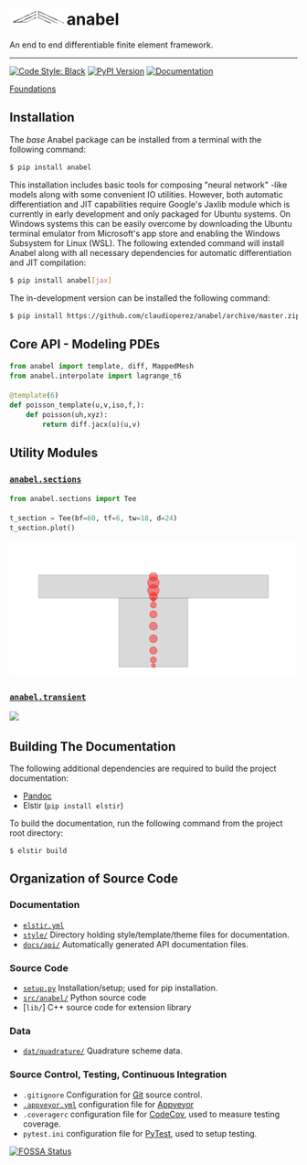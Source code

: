 
<h1><img src="docs/img/emtec-4.png" alt="" width=100></img>anabel</h1>

An end to end differentiable finite element framework.

-------------------------------------

[![Code Style: Black][black-shield]]()
[![PyPI Version][pypi-v-image]][pypi-v-link]
[![Documentation](https://img.shields.io/badge/documentation-blue)](https://claudioperez.github.io/anabel/)
<!-- ![Build status][build-img] -->
<!-- [![Commits since latest release][gh-image]][gh-link] -->
<!-- [![Github All Releases](https://img.shields.io/tokei/lines/github/claudioperez/anabel?style=plastic)]() -->

[Foundations](https://claudioperez.github.io/anabel/guides/foundations)

## Installation

The *base* Anabel package can be installed from a terminal with the following command:

```bash
$ pip install anabel
```

This installation includes basic tools for composing "neural network" -like models along with some convenient IO utilities. However, both automatic differentiation and JIT capabilities require Google's Jaxlib module which is currently in early development and only packaged for Ubuntu systems. On Windows systems this can be easily overcome by downloading the Ubuntu terminal emulator from Microsoft's app store and enabling the Windows Subsystem for Linux (WSL). The following extended command will install Anabel along with all necessary dependencies for automatic differentiation and JIT compilation:

```bash
$ pip install anabel[jax]
```

The in-development version can be installed the following command:

```bash
$ pip install https://github.com/claudioperez/anabel/archive/master.zip
```

## Core API - Modeling PDEs 

```python
from anabel import template, diff, MappedMesh
from anabel.interpolate import lagrange_t6

@template(6)
def poisson_template(u,v,iso,f,):
    def poisson(uh,xyz):
        return diff.jacx(u)(u,v)
```

<!-- ![](docs/img/pde-iso.png) -->

## Utility Modules

### [`anabel.sections`]()

```python
from anabel.sections import Tee

t_section = Tee(bf=60, tf=6, tw=18, d=24)
t_section.plot()
```

![](docs/img/sections/main.svg)

### [`anabel.transient`]()

![](docs/img/transient/main.svg)


## Building The Documentation

The following additional dependencies are required to build the project documentation:

- [Pandoc](https://pandoc.org/)
- Elstir (`pip install elstir`)

To build the documentation, run the following command from the project root directory:

```shell
$ elstir build
```

## Organization of Source Code


### Documentation
- [`elstir.yml`]
- [`style/`] Directory holding style/template/theme files for documentation.
- [`docs/api/`] Automatically generated API documentation files.

### Source Code
- [`setup.py`] Installation/setup; used for pip installation.
- [`src/anabel/`] Python source code
- [`lib/`] C++ source code for extension library

### Data
- [`dat/quadrature/`] Quadrature scheme data.

### Source Control, Testing, Continuous Integration
- `.gitignore` Configuration for [Git]() source control.
- [`.appveyor.yml`] configuration file for [Appveyor](https://www.appveyor.com/)
- `.coveragerc` configuration file for [CodeCov](https://codecov.io/), used to measure testing coverage.
- `pytest.ini` configuration file for [PyTest](), used to setup testing.


<!-- Links to project folders -->
[`dat/quadrature/`]: ./dat/quadrature/
[`docs/api/`]: ./docs/api/
[`src/anabel/`]: ./src/anabel/
[`elstir.yml`]: ./elstir.yml
[`style/`]: ./style/
[`setup.py`]: ./setup.py
[`.appveyor.yml`]: ./.appveyor.yml


<!-- Links for badges -->
[black-shield]: https://img.shields.io/badge/code%20style-black-000000.svg

[pypi-v-image]: https://img.shields.io/pypi/v/anabel.svg
[pypi-v-link]: https://pypi.org/project/anabel/

[gh-link]: https://github.com/claudioperez/anabel/compare/0.0.9...master
[gh-image]: https://img.shields.io/github/commits-since/claudioperez/anabel/0.0.9?style=social

[build-img]: https://ci.appveyor.com/api/projects/status/github/claudioperez/anabel?branch=master&svg=true

[![FOSSA Status](https://app.fossa.com/api/projects/git%2Bgithub.com%claudioperez%2Fanabel.svg?type=large)](https://app.fossa.com/projects/git%2Bgithub.com%claudioperez%2Fanabel?ref=badge_large)

